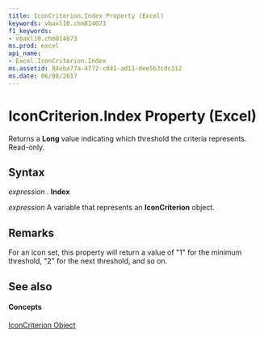 ```yaml
---
title: IconCriterion.Index Property (Excel)
keywords: vbaxl10.chm814073
f1_keywords:
- vbaxl10.chm814073
ms.prod: excel
api_name:
- Excel.IconCriterion.Index
ms.assetid: 84eba77a-4772-c041-ad11-dee5b3cdc312
ms.date: 06/08/2017
---
```



# IconCriterion.Index Property (Excel)

Returns a  **Long** value indicating which threshold the criteria represents. Read-only.


## Syntax

 _expression_ . **Index**

 _expression_ A variable that represents an **IconCriterion** object.


## Remarks

For an icon set, this property will return a value of "1" for the minimum threshold, "2" for the next threshold, and so on.


## See also


#### Concepts


[IconCriterion Object](Excel.IconCriterion.md)

